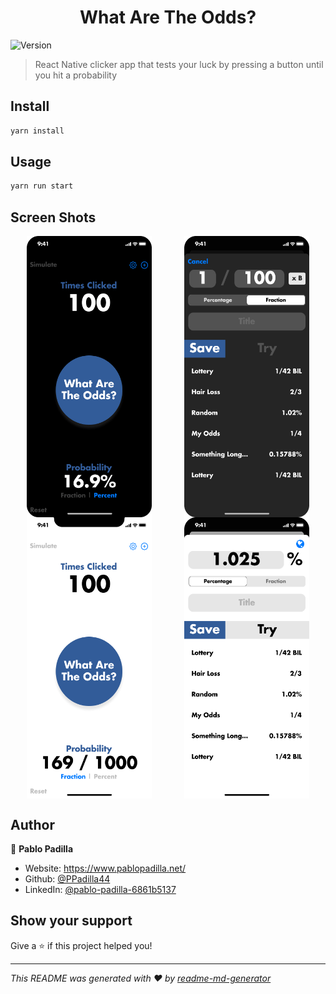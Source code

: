 <h1 align="center">What Are The Odds?</h1>
<p>
  <img alt="Version" src="https://img.shields.io/badge/version-1.0.0-blue.svg?cacheSeconds=2592000" />
</p>

> React Native clicker app that tests your luck by pressing a button until you hit a probability


## Install

```sh
yarn install
```

## Usage

```sh
yarn run start
```
## Screen Shots
<div style="display: flex; justify-content: space-around; flex-wrap: wrap ">
  <img alt="Main Dark" src=".github/Main_Dark.png" width="200px" height="450px" />
  <img alt="Modal Dark" src=".github/Modal_Dark.png" width="200px" height="450px" />
  <img alt="Main Light" src=".github/Main_Light.png" width="200px" height="450px" />
  <img alt="Modal Light" src=".github/Modal_Light.png" width="200px" height="450px" />
</div>

## Author

👤 **Pablo Padilla**

* Website: https://www.pablopadilla.net/
* Github: [@PPadilla44](https://github.com/PPadilla44)
* LinkedIn: [@pablo-padilla-6861b5137](https://linkedin.com/in/pablo-padilla-6861b5137)

## Show your support

Give a ⭐️ if this project helped you!

***
_This README was generated with ❤️ by [readme-md-generator](https://github.com/kefranabg/readme-md-generator)_

